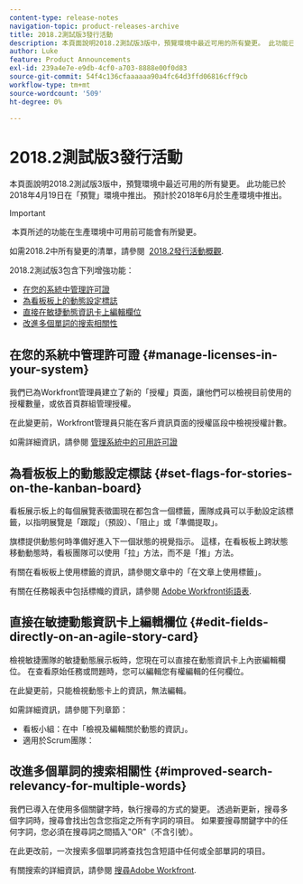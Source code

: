 ```yaml
---
content-type: release-notes
navigation-topic: product-releases-archive
title: 2018.2測試版3發行活動
description: 本頁面說明2018.2測試版3版中，預覽環境中最近可用的所有變更。 此功能已於2018年4月19日在「預覽」環境中推出。 預計於2018年6月於生產環境中推出。
author: Luke
feature: Product Announcements
exl-id: 239a4e7e-e9db-4cf0-a703-8888e00f0d83
source-git-commit: 54f4c136cfaaaaaa90a4fc64d3ffd06816cff9cb
workflow-type: tm+mt
source-wordcount: '509'
ht-degree: 0%

---
```


# 2018.2測試版3發行活動

本頁面說明2018.2測試版3版中，預覽環境中最近可用的所有變更。 此功能已於2018年4月19日在「預覽」環境中推出。 預計於2018年6月於生產環境中推出。

>[!IMPORTANT]
>
> 本頁所述的功能在生產環境中可用前可能會有所變更。

如需2018.2中所有變更的清單，請參閱  [2018.2發行活動概觀](../../../../product-announcements/product-releases/quarterly-release-archive/2018.2-release-activity/2018.2-release-activity-overview.md).

2018.2測試版3包含下列增強功能：

* [在您的系統中管理許可證](#manage-licenses-in-your-system)
* [為看板板上的動態設定標誌](#set-flags-for-stories-on-the-kanban-board)
* [直接在敏捷動態資訊卡上編輯欄位](#edit-fields-directly-on-an-agile-story-card)
* [改進多個單詞的搜索相關性](#improved-search-relevancy-for-multiple-words)

## 在您的系統中管理許可證 {#manage-licenses-in-your-system}

我們已為Workfront管理員建立了新的「授權」頁面，讓他們可以檢視目前使用的授權數量，或依首頁群組管理授權。 

在此變更前，Workfront管理員只能在客戶資訊頁面的授權區段中檢視授權計數。

如需詳細資訊，請參閱 [管理系統中的可用許可證](../../../../administration-and-setup/get-started-wf-administration/manage-available-licenses-in-your-system.md)

## 為看板板上的動態設定標誌 {#set-flags-for-stories-on-the-kanban-board}

看板展示板上的每個展覽表徵圖現在都包含一個標籤，團隊成員可以手動設定該標籤，以指明展覽是「跟蹤」（預設）、「阻止」或「準備提取」。

旗標提供動態何時準備好進入下一個狀態的視覺指示。 這樣，在看板板上跨狀態移動動態時，看板團隊可以使用「拉」方法，而不是「推」方法。

有關在看板板上使用標籤的資訊，請參閱文章中的「在文章上使用標籤」。

有關在任務報表中包括標幟的資訊，請參閱 [Adobe Workfront術語表](../../../../workfront-basics/navigate-workfront/workfront-navigation/workfront-terminology-glossary.md).  

## 直接在敏捷動態資訊卡上編輯欄位 {#edit-fields-directly-on-an-agile-story-card}

檢視敏捷團隊的敏捷動態展示板時，您現在可以直接在動態資訊卡上內嵌編輯欄位。 在查看原始任務或問題時，您可以編輯您有權編輯的任何欄位。

在此變更前，只能檢視動態卡上的資訊，無法編輯。

如需詳細資訊，請參閱下列章節：

* 看板小組：在中「檢視及編輯關於動態的資訊」。 
* 適用於Scrum團隊：

## 改進多個單詞的搜索相關性 {#improved-search-relevancy-for-multiple-words}

我們已導入在使用多個關鍵字時，執行搜尋的方式的變更。 透過新更新，搜尋多個字詞時，搜尋會找出包含您指定之所有字詞的項目。 如果要搜尋關鍵字中的任何字詞，您必須在搜尋詞之間插入&quot;OR&quot;（不含引號）。 

在此更改前，一次搜索多個單詞將查找包含短語中任何或全部單詞的項目。 

有關搜索的詳細資訊，請參閱 [搜尋Adobe Workfront](../../../../workfront-basics/navigate-workfront/search/search-workfront.md).
